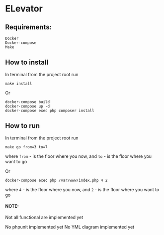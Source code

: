 # ELevator

## Requirements:
    Docker
    Docker-compose
    Make
    
## How to install
In terminal from the project root run 

    make install

Or

    docker-compose build
    docker-compose up -d
    docker-compose exec php composer install
    
## How to run
In terminal from the project root run

    make go from=3 to=7
  
where `from` - is the floor where you now, 
and `to` - is the floor where you want to go

Or
    
    docker-compose exec php /var/www/index.php 4 2
    
where `4` - is the floor where you now, 
and `2` - is the floor where you want to go


#### NOTE:
Not all functional are implemented yet

No phpunit implemented yet
No YML diagram implemented yet